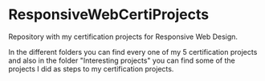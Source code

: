 # ResponsiveWebCertiProjects
Repository with my certification projects for Responsive Web Design.

In the different folders you can find every one of my 5 certification projects
and also in the folder "Interesting projects" you can find some of the projects I did
as steps to my certification projects.

